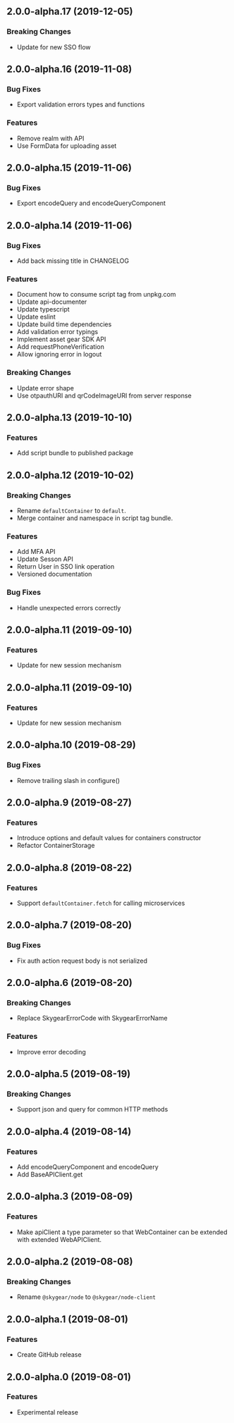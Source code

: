 ## 2.0.0-alpha.17 (2019-12-05)

### Breaking Changes

- Update for new SSO flow

## 2.0.0-alpha.16 (2019-11-08)

### Bug Fixes

- Export validation errors types and functions

### Features

- Remove realm with API
- Use FormData for uploading asset

## 2.0.0-alpha.15 (2019-11-06)

### Bug Fixes

- Export encodeQuery and encodeQueryComponent

## 2.0.0-alpha.14 (2019-11-06)

### Bug Fixes

- Add back missing title in CHANGELOG

### Features

- Document how to consume script tag from unpkg.com
- Update api-documenter
- Update typescript
- Update eslint
- Update build time dependencies
- Add validation error typings
- Implement asset gear SDK API
- Add requestPhoneVerification
- Allow ignoring error in logout

### Breaking Changes

- Update error shape
- Use otpauthURI and qrCodeImageURI from server response

## 2.0.0-alpha.13 (2019-10-10)

### Features

- Add script bundle to published package

## 2.0.0-alpha.12 (2019-10-02)

### Breaking Changes

- Rename `defaultContainer` to `default`.
- Merge container and namespace in script tag bundle.

### Features

- Add MFA API
- Update Sesson API
- Return User in SSO link operation
- Versioned documentation

### Bug Fixes

- Handle unexpected errors correctly

## 2.0.0-alpha.11 (2019-09-10)

### Features

- Update for new session mechanism

## 2.0.0-alpha.11 (2019-09-10)

### Features

- Update for new session mechanism

## 2.0.0-alpha.10 (2019-08-29)

### Bug Fixes

- Remove trailing slash in configure()

## 2.0.0-alpha.9 (2019-08-27)

### Features

- Introduce options and default values for containers constructor
- Refactor ContainerStorage

## 2.0.0-alpha.8 (2019-08-22)

### Features

- Support `defaultContainer.fetch` for calling microservices

## 2.0.0-alpha.7 (2019-08-20)

### Bug Fixes

- Fix auth action request body is not serialized

## 2.0.0-alpha.6 (2019-08-20)

### Breaking Changes

- Replace SkygearErrorCode with SkygearErrorName

### Features

- Improve error decoding

## 2.0.0-alpha.5 (2019-08-19)

### Breaking Changes

- Support json and query for common HTTP methods

## 2.0.0-alpha.4 (2019-08-14)

### Features

- Add encodeQueryComponent and encodeQuery
- Add BaseAPIClient.get

## 2.0.0-alpha.3 (2019-08-09)

### Features

- Make apiClient a type parameter so that WebContainer can be extended with extended WebAPIClient.

## 2.0.0-alpha.2 (2019-08-08)

### Breaking Changes

- Rename `@skygear/node` to `@skygear/node-client`

## 2.0.0-alpha.1 (2019-08-01)

### Features

- Create GitHub release

## 2.0.0-alpha.0 (2019-08-01)

### Features

- Experimental release

